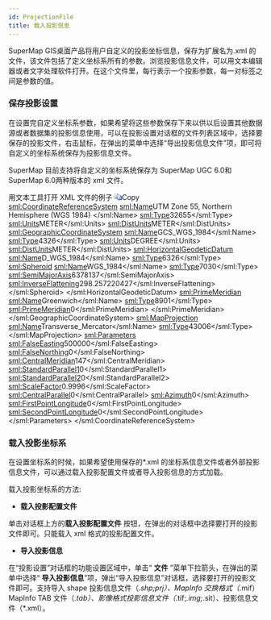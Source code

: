 ```yaml
---
id: ProjectionFile
title: 载入投影信息  
---  
```

SuperMap GIS桌面产品将用户自定义的投影坐标信息，保存为扩展名为.xml
的文件，该文件包括了定义坐标系所有的参数。浏览投影信息文件，可以用文本编辑器或者文字处理软件打开。在这个文件里，每行表示一个投影参数，每一对标签之间是参数的值。

### 保存投影设置

在设置完自定义坐标系参数，如果希望将这些参数保存下来以供以后设置其他数据源或者数据集的投影信息使用，可以在投影设置对话框的文件列表区域中，选择要保存的投影文件，右击鼠标，在弹出的菜单中选择“导出投影信息文件”项，即可将自定义的坐标系统保存为投影信息文件。

SuperMap 目前支持将自定义的坐标系统保存为 SuperMap UGC 6.0和 SuperMap 6.0两种版本的 xml 文件。

用文本工具打开 XML 文件的例子 ![д](img/CopyCode.gif)Copy   
    <?xml version="1.0" encoding="GB2312"?>
    <SuperMapProjection xmlns:sml="http://www.supermap.com/sml" sml:Version="20090106">
    	<sml:CoordinateReferenceSystem>
    		<sml:Name>UTM Zone 55, Northern Hemisphere (WGS 1984) </sml:Name>
    		<sml:Type>32655</sml:Type>
    		<sml:Units>METER</sml:Units>
    		<sml:DistUnits>METER</sml:DistUnits>
    		<sml:GeographicCoordinateSystem>
    			<sml:Name>GCS_WGS_1984</sml:Name>
    			<sml:Type>4326</sml:Type>
    			<sml:Units>DEGREE</sml:Units>
    			<sml:DistUnits>METER</sml:DistUnits>
    			<sml:HorizontalGeodeticDatum>
    				<sml:Name>D_WGS_1984</sml:Name>
    				<sml:Type>6326</sml:Type>
    				<sml:Spheroid>
    					<sml:Name>WGS_1984</sml:Name>
    					<sml:Type>7030</sml:Type>
    					<sml:SemiMajorAxis>6378137</sml:SemiMajorAxis>
    					<sml:InverseFlattening>298.257220427</sml:InverseFlattening>
    				</sml:Spheroid>
    			</sml:HorizontalGeodeticDatum>
    			<sml:PrimeMeridian>
    				<sml:Name>Greenwich</sml:Name>
    				<sml:Type>8901</sml:Type>
    				<sml:PrimeMeridian>0</sml:PrimeMeridian>
    			</sml:PrimeMeridian>
    		</sml:GeographicCoordinateSystem>
    		<sml:MapProjection>
    			<sml:Name>Transverse_Mercator</sml:Name>
    			<sml:Type>43006</sml:Type>
    		</sml:MapProjection>
    		<sml:Parameters>
    			<sml:FalseEasting>500000</sml:FalseEasting>
    			<sml:FalseNorthing>0</sml:FalseNorthing>
    			<sml:CentralMeridian>147</sml:CentralMeridian>
    			<sml:StandardParallel1>0</sml:StandardParallel1>
    			<sml:StandardParallel2>0</sml:StandardParallel2>
    			<sml:ScaleFactor>0.9996</sml:ScaleFactor>
    			<sml:CentralParallel>0</sml:CentralParallel>
    			<sml:Azimuth>0</sml:Azimuth>
    			<sml:FirstPointLongitude>0</sml:FirstPointLongitude>
    			<sml:SecondPointLongitude>0</sml:SecondPointLongitude>
    		</sml:Parameters>
    	</sml:CoordinateReferenceSystem>
    </SuperMapProjection>
    
    

### 载入投影坐标系

在设置坐标系的时候，如果希望使用保存的*.xml 的坐标系信息文件或者外部投影信息文件，可以通过载入投影配置文件或者导入投影信息的方式加载。

载入投影坐标系的方法:

* **载入投影配置文件**

单击对话框上方的**载入投影配置文件** 按钮，在弹出的对话框中选择要打开的投影文件即可。只能载入
xml 格式的投影配置文件。

* **导入投影信息**

在“投影设置”对话框的功能设置区域中，单击“ **文件** ”菜单下拉箭头，在弹出的菜单中选择“ **导入投影信息**”项，弹出“导入投影信息”对话框，选择要打开的投影文件即可。支持导入 shape 投影信息文件（*.shp;prj）、MapInfo 交换格式（*.mif）MapInfo TAB 文件（*.tab）、影像格式投影信息文件（*.tif;*.img;*.sit）、投影信息文件（*.xml）。

